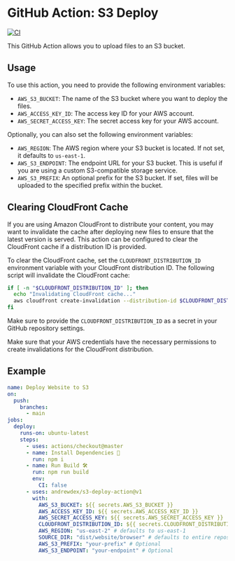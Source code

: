 # GitHub Action: S3 Deploy

[![CI](https://github.com/andrewdex/s3-deploy-action/actions/workflows/ci.yml/badge.svg)](https://github.com/andrewdex/s3-deploy-action/actions/workflows/ci.yml)

This GitHub Action allows you to upload files to an S3 bucket.

## Usage

To use this action, you need to provide the following environment variables:

- `AWS_S3_BUCKET`: The name of the S3 bucket where you want to deploy the files.
- `AWS_ACCESS_KEY_ID`: The access key ID for your AWS account.
- `AWS_SECRET_ACCESS_KEY`: The secret access key for your AWS account.

Optionally, you can also set the following environment variables:

- `AWS_REGION`: The AWS region where your S3 bucket is located. If not set, it defaults to `us-east-1`.
- `AWS_S3_ENDPOINT`: The endpoint URL for your S3 bucket. This is useful if you are using a custom S3-compatible storage service.
- `AWS_S3_PREFIX`: An optional prefix for the S3 bucket. If set, files will be uploaded to the specified prefix within the bucket.

## Clearing CloudFront Cache

If you are using Amazon CloudFront to distribute your content, you may want to invalidate the cache after deploying new files to ensure that the latest version is served. This action can be configured to clear the CloudFront cache if a distribution ID is provided.

To clear the CloudFront cache, set the `CLOUDFRONT_DISTRIBUTION_ID` environment variable with your CloudFront distribution ID. The following script will invalidate the CloudFront cache:

```sh
if [ -n "$CLOUDFRONT_DISTRIBUTION_ID" ]; then
  echo "Invalidating CloudFront cache..."
  aws cloudfront create-invalidation --distribution-id $CLOUDFRONT_DISTRIBUTION_ID --paths "/*" --profile s3-deploy-action
fi
```

Make sure to provide the `CLOUDFRONT_DISTRIBUTION_ID` as a secret in your GitHub repository settings.

Make sure that your AWS credentials have the necessary permissions to create invalidations for the CloudFront distribution.

## Example

```yaml
name: Deploy Website to S3
on:
  push:
    branches:
      - main
jobs:
  deploy:
    runs-on: ubuntu-latest
    steps:
      - uses: actions/checkout@master
      - name: Install Dependencies 🔰
        run: npm i
      - name: Run Build 🛠
        run: npm run build
        env:
          CI: false
      - uses: andrewdex/s3-deploy-action@v1
        with:
          AWS_S3_BUCKET: ${{ secrets.AWS_S3_BUCKET }}
          AWS_ACCESS_KEY_ID: ${{ secrets.AWS_ACCESS_KEY_ID }}
          AWS_SECRET_ACCESS_KEY: ${{ secrets.AWS_SECRET_ACCESS_KEY }}
          CLOUDFRONT_DISTRIBUTION_ID: ${{ secrets.CLOUDFRONT_DISTRIBUTION_ID }} # Optional
          AWS_REGION: "us-east-2" # defaults to us-east-1
          SOURCE_DIR: "dist/website/browser" # defaults to entire repository otherwise
          AWS_S3_PREFIX: "your-prefix" # Optional
          AWS_S3_ENDPOINT: "your-endpoint" # Optional
```

